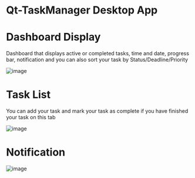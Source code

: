 # Qt-TaskManager Desktop App

# Dashboard Display
Dashboard that displays active or completed tasks, time and date, progress bar, 
notification and you can also sort your task by Status/Deadline/Priority

![image](https://github.com/Ferdsurya/Qt-TaskManagerDesktopApp/assets/168256127/ff0af46b-e824-41ce-a1ad-a396eb3c08b5)

# Task List
You can add your task and mark your task as complete 
if you have finished your task on this tab

![image](https://github.com/Ferdsurya/Qt-TaskManagerDesktopApp/assets/168256127/c1a2e6de-16f2-4521-afa8-7c8577cac1bc)

# Notification

![image](https://github.com/Ferdsurya/Qt-TaskManagerDesktopApp/assets/168256127/200b5e72-2c0e-4296-8953-46a66ee0ec1a)
